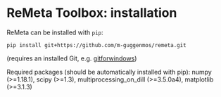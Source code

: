 # ReMeta Toolbox: installation

ReMeta can be installed with `pip`:
```
pip install git+https://github.com/m-guggenmos/remeta.git
```
(requires an installed Git, e.g. [gitforwindows](https://gitforwindows.org/))


Required packages (should be automatically installed with pip): numpy (>=1.18.1), scipy (>=1.3), multiprocessing_on_dill (>=3.5.0a4), matplotlib (>=3.1.3)